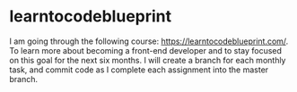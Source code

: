 # learntocodeblueprint

I am going through the following course: https://learntocodeblueprint.com/. To learn more about becoming a front-end developer and to stay focused on this goal for the next six months.
I will create a branch for each monthly task, and commit code as I complete each assignment into the master branch. 
